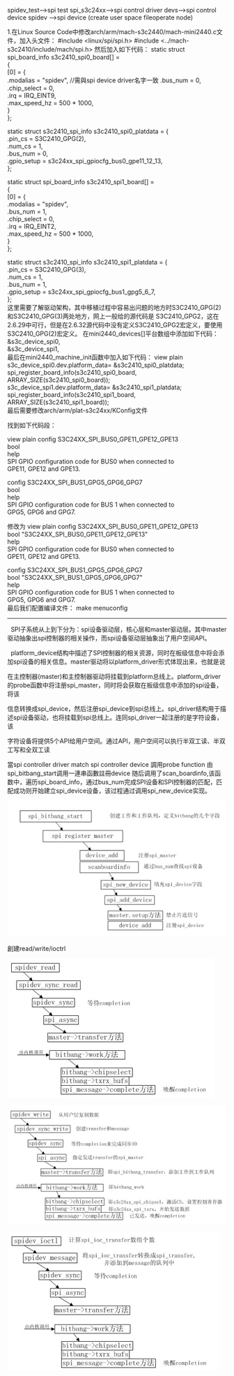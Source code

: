 spidev_test-->spi test
spi_s3c24xx-->spi control driver
devs-->spi control device
spidev -->spi device (create user space fileoperate node)


1.在Linux Source Code中修改arch/arm/mach-s3c2440/mach-mini2440.c文件，加入头文件：
#include <linux/spi/spi.h>
#include <../mach-s3c2410/include/mach/spi.h>
然后加入如下代码：
static struct spi_board_info s3c2410_spi0_board[] =  
{  
        [0] = {  
                .modalias = "spidev",  //需與spi device driver名字一致
                .bus_num = 0,  
                .chip_select = 0,  
                .irq = IRQ_EINT9,  
                .max_speed_hz = 500 * 1000,  
                }  
};  
  
static struct s3c2410_spi_info s3c2410_spi0_platdata = {  
        .pin_cs = S3C2410_GPG(2),  
        .num_cs = 1,  
        .bus_num = 0,  
        .gpio_setup = s3c24xx_spi_gpiocfg_bus0_gpe11_12_13,  
};  
  
static struct spi_board_info s3c2410_spi1_board[] =  
{  
        [0] = {  
                .modalias = "spidev",  
                .bus_num = 1,  
                .chip_select = 0,  
                .irq = IRQ_EINT2,  
                .max_speed_hz = 500 * 1000,  
                }  
};  
  
  
static struct s3c2410_spi_info s3c2410_spi1_platdata = {  
        .pin_cs = S3C2410_GPG(3),  
        .num_cs = 1,  
        .bus_num = 1,  
        .gpio_setup = s3c24xx_spi_gpiocfg_bus1_gpg5_6_7,  
};  
这里需要了解驱动架构，其中移植过程中容易出问题的地方时S3C2410_GPG(2)和S3C2410_GPG(3)两处地方，网上一般给的源代码是 S3C2410_GPG2，这在2.6.29中可行，但是在2.6.32源代码中没有定义S3C2410_GPG2宏定义，要使用 S3C2410_GPG(2)宏定义。
在mini2440_devices[]平台数组中添加如下代码：
&s3c_device_spi0,  
&s3c_device_spi1,  
最后在mini2440_machine_init函数中加入如下代码：
view plain
s3c_device_spi0.dev.platform_data= &s3c2410_spi0_platdata;  
spi_register_board_info(s3c2410_spi0_board, ARRAY_SIZE(s3c2410_spi0_board));  
s3c_device_spi1.dev.platform_data= &s3c2410_spi1_platdata;  
spi_register_board_info(s3c2410_spi1_board, ARRAY_SIZE(s3c2410_spi1_board));  
最后需要修改arch/arm/plat-s3c24xx/KConfig文件

找到如下代码段：

view plain
config S3C24XX_SPI_BUS0_GPE11_GPE12_GPE13  
        bool   
        help  
          SPI GPIO configuration code for BUS0 when connected to  
          GPE11, GPE12 and GPE13.  
  
config S3C24XX_SPI_BUS1_GPG5_GPG6_GPG7  
        bool   
        help  
          SPI GPIO configuration code for BUS 1 when connected to  
          GPG5, GPG6 and GPG7.  

修改为
view plain
config S3C24XX_SPI_BUS0_GPE11_GPE12_GPE13  
        bool "S3C24XX_SPI_BUS0_GPE11_GPE12_GPE13"  
        help  
          SPI GPIO configuration code for BUS0 when connected to  
          GPE11, GPE12 and GPE13.  
  
config S3C24XX_SPI_BUS1_GPG5_GPG6_GPG7  
        bool "S3C24XX_SPI_BUS1_GPG5_GPG6_GPG7"  
        help  
          SPI GPIO configuration code for BUS 1 when connected to  
          GPG5, GPG6 and GPG7.  
最后我们配置编译文件：
make menuconfig  


--------------------------------------------------------------------------------------
  SPI子系统从上到下分为：spi设备驱动层，核心层和master驱动层。其中master驱动抽象出spi控制器的相关操作，而spi设备驱动层抽象出了用户空间API。

  platform_device结构中描述了SPI控制器的相关资源，同时在板级信息中将会添加spi设备的相关信息。master驱动将以platform_driver形式体现出来，也就是说

在主控制器(master)和主控制器驱动将挂载到platform总线上。platform_driver的probe函数中将注册spi_master，同时将会获取在板级信息中添加的spi设备，将该

信息转换成spi_device，然后注册spi_device到spi总线上。spi_driver结构用于描述spi设备驱动，也将挂载到spi总线上。连同spi_driver一起注册的是字符设备，该

字符设备将提供5个API给用户空间。通过API，用户空间可以执行半双工读、半双工写和全双工读


當spi controller driver match spi controller device 調用probe function 由spi_bitbang_start调用一連串函數註冊device
随后调用了scan_boardinfo,该函数中，遍历spi_board_info，通过bus_num完成SPI设备和SPI控制器的匹配，匹配成功则开始建立spi_device设备，该过程通过调用spi_new_device实现。

![](https://github.com/CheweiChan/Mini2440-linux2.6.29/blob/master/IMG/spi_bitbang_star.png)


創建read/write/ioctrl

![](https://github.com/CheweiChan/Mini2440-linux2.6.29/blob/master/IMG/SPI_READ.JPG)

![](https://github.com/CheweiChan/Mini2440-linux2.6.29/blob/master/IMG/SPI_WRITE.JPG)

![](https://github.com/CheweiChan/Mini2440-linux2.6.29/blob/master/IMG/SPI_IOCTRL.JPG)
